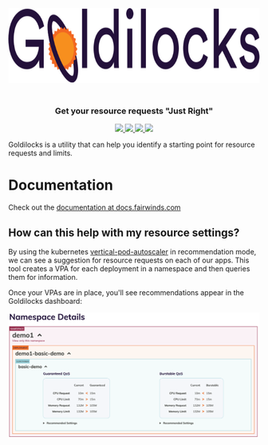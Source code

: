 <div align="center" class="no-border">
    <img src="/img/goldilocks.svg" height="150" alt="Goldilocks" style="padding-bottom: 20px" />
    <br>
    <h3>Get your resource requests "Just Right"</h3>
    <a href="https://github.com/FairwindsOps/goldilocks/releases">
        <img src="https://img.shields.io/github/v/release/FairwindsOps/goldilocks">
    </a>
    <a href="https://goreportcard.com/report/github.com/FairwindsOps/goldilocks">
        <img src="https://goreportcard.com/badge/github.com/FairwindsOps/goldilocks">
    </a>
    <a href="https://circleci.com/gh/FairwindsOps/goldilocks.svg">
        <img src="https://circleci.com/gh/FairwindsOps/goldilocks.svg?style=svg">
    </a>
    <a href="https://codecov.io/gh/FairwindsOps/goldilocks">
        <img src="https://codecov.io/gh/FairwindsOps/goldilocks/branch/master/graph/badge.svg">
    </a>
</div>

Goldilocks is a utility that can help you identify a starting point for resource requests and limits.

# Documentation
Check out the [documentation at docs.fairwinds.com](https://goldilocks.docs.fairwinds.com/)

## How can this help with my resource settings?

By using the kubernetes [vertical-pod-autoscaler](https://github.com/kubernetes/autoscaler/tree/master/vertical-pod-autoscaler) in recommendation mode, we can see a suggestion for resource requests on each of our apps. This tool creates a VPA for each deployment in a namespace and then queries them for information.

Once your VPAs are in place, you'll see recommendations appear in the Goldilocks dashboard:
<div align="center">
<img src="/img/screenshot.png" alt="Goldilocks Screenshot" />
</div>
